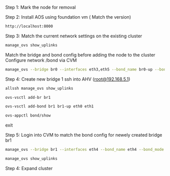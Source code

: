  Step 1:
 Mark the node for removal 
 
 Step 2:
 Install AOS using foundation vm ( Match the version)
 ```sh
 http://localhost:8000
 ```
 
 Step 3:
 Match the current network settings on the existing cluster
  ```sh
 manage_ovs show_uplinks
 ```
 Match the bridge and bond config before adding the node to the cluster
 Configure network /bond via CVM
  ```sh
 manage_ovs --bridge br0 --interfaces eth3,eth5 --bond_name br0-up --bond_mode balance-tcp --lacp_mode fast --lacp_fallback true update_uplinks
 ```
 Step 4:
 Create new bridge 1
 ssh into AHV (root@192.168.5.1)
  ```sh
 allssh manage_ovs show_uplinks
 ```
  ```sh
 ovs-vsctl add-br br1
 ```
  ```sh
 ovs-vsctl add-bond br1 br1-up eth0 eth1
 ```
 ```sh
 ovs-appctl bond/show
 ```
 exit

Step 5:
Login into CVM to match the bond config for newely created bridge br1
 ```sh
manage_ovs --bridge br1 --interfaces eth4 --bond_name eth4 --bond_mode active-backup update_uplinks
```
 ```sh
manage_ovs show_uplinks
```
Step 4:
Expand cluster 
 
 
 
 
